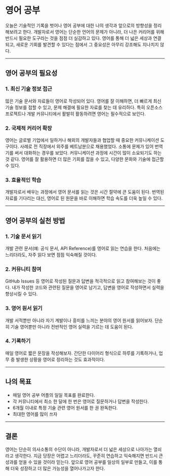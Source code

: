 # 영어 공부

오늘은 기술적인 기록을 벗어나 영어 공부에 대한 나의 생각과 앞으로의 방향성을 정리해보려고 한다. 개발자로서 영어는 단순한 언어의 문제가 아니라, 더 나은 커리어를 위해 반드시 필요한 도구라는 것을 점점 더 실감하고 있다. 영어를 통해 더 넓은 세상과 연결되고, 새로운 기회를 발견할 수 있다는 점에서 그 중요성은 아무리 강조해도 지나치지 않다.

---

## 영어 공부의 필요성

### 1. **최신 기술 정보 접근**
많은 기술 문서와 자료들이 영어로 작성되어 있다. 영어를 잘 이해하면, 더 빠르게 최신 기술 정보를 접할 수 있고, 문제 해결에 필요한 자료를 찾는 데 유리하다. 특히 오픈소스 프로젝트나 개발 커뮤니티에서 활발히 활동하려면 영어는 필수적으로 보인다.

### 2. **국제적 커리어 확장**
영어는 글로벌 기업에서 일하거나 해외의 개발자들과 협업할 때 중요한 커뮤니케이션 도구이다. 사례로 전 직장에서 외주를 베트남분으로 채용했었다. 소통에 문제가 있어 번역기를 써서 대화하는 경우를 보았다. 커뮤니케이션 과정에 시간이 많이 소요되기도 하는 것 같다. 영어를 잘 활용하면 더 많은 기회를 잡을 수 있고, 다양한 문화와 기술에 접근할 수 있다.

### 3. **효율적인 학습**
개발자로서 배우는 과정에서 영어 문서를 읽는 것은 시간 절약에 큰 도움이 된다. 번역된 자료를 기다리는 대신, 영어로 된 원문을 바로 이해하면 학습 속도를 더욱 높일 수 있다.

---

## 영어 공부의 실천 방법

### 1. **기술 문서 읽기**
개발 관련 문서(예: 공식 문서, API Reference)를 영어로 읽는 연습을 한다. 처음에는 느리더라도, 자주 읽다 보면 점점 익숙해질 것이다.

### 2. **커뮤니티 참여**
GitHub Issues 등 영어로 작성된 질문과 답변을 적극적으로 읽고 참여해보는 것이 좋다. 내가 작성한 코드와 관련된 질문을 영어로 남기고, 답변을 영어로 작성하면서 실력을 향상시킬 수 있다.

### 3. **영어 원서 읽기**
개발 서적뿐만 아니라 자기 계발이나 흥미를 느끼는 분야의 영어 원서를 읽어보자. 단순히 기술 영어뿐만 아니라 전반적인 영어 실력을 기르는 데 도움이 된다.

### 4. **기록하기**
매일 영어로 짧은 문장을 작성해보자. 간단한 다이어리 형식으로 하루를 기록하거나, 업무 중 발생한 상황을 영어로 정리하는 것도 효과적이다.

---

## 나의 목표

- 매일 영어 공부 어플의 일일 목표를 완료한다.
- 각 커뮤니티에서 최소 한 달에 한 번은 영어로 질문하거나 답변을 작성한다.
- 6개월 이내로 특정 기술 관련 영어 원서를 한 권 완독한다.
- 최대한 영어를 많이 쓰자

---

## 결론

영어는 단순히 의사소통의 수단이 아니라, 개발자로서 더 넓은 세상으로 나아가는 열쇠라고 생각한다. 지금 당장은 어렵고 느리더라도, 꾸준히 연습하고 익숙해지면 반드시 큰 성과를 얻을 수 있을 것이라 믿는다. 앞으로 영어 공부를 일상의 일부로 만들고, 이를 통해 더욱 성장하고 더 많은 가능성을 열어나가고자 한다.